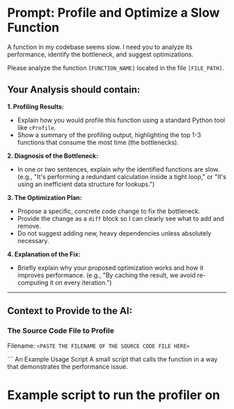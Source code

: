 # Prompt: Profile and Optimize a Slow Function

A function in my codebase seems slow. I need you to analyze its performance, identify the bottleneck, and suggest optimizations.

Please analyze the function `[FUNCTION_NAME]` located in the file `[FILE_PATH]`.

## Your Analysis should contain:

**1. Profiling Results:**
-   Explain how you would profile this function using a standard Python tool like `cProfile`.
-   Show a summary of the profiling output, highlighting the top 1-3 functions that consume the most time (the bottlenecks).

**2. Diagnosis of the Bottleneck:**
-   In one or two sentences, explain *why* the identified functions are slow. (e.g., "It's performing a redundant calculation inside a tight loop," or "It's using an inefficient data structure for lookups.")

**3. The Optimization Plan:**
-   Propose a specific, concrete code change to fix the bottleneck.
-   Provide the change as a `diff` block so I can clearly see what to add and remove.
-   Do not suggest adding new, heavy dependencies unless absolutely necessary.

**4. Explanation of the Fix:**
-   Briefly explain why your proposed optimization works and how it improves performance. (e.g., "By caching the result, we avoid re-computing it on every iteration.")

---
## Context to Provide to the AI:

### The Source Code File to Profile

Filename: `<PASTE THE FILENAME OF THE SOURCE CODE FILE HERE>`

<PASTE THE ENTIRE CONTENT OF THE SOURCE CODE FILE HERE> ```
An Example Usage Script
A small script that calls the function in a way that demonstrates the performance issue.

# Example script to run the profiler on
<PASTE A SHORT SCRIPT THAT CALLS THE SLOW FUNCTION HERE>